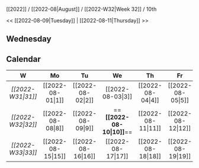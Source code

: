 [[2022]] / [[2022-08|August]] / [[2022-W32|Week 32]] / 10th

<<  [[2022-08-09|Tuesday]]  | [[2022-08-11|Thursday]]  >>︎

## Wednesday

## Calendar
| W  | Mo | Tu | We | Th | Fr | Sa | Su |
|:--:|:--:|:--:|:--:|:--:|:--:|:--:|:--:|
| *[[2022-W31\|31]]* | [[2022-08-01\|1]]  | [[2022-08-02\|2]]  | [[2022-08-03\|3]]  | [[2022-08-04\|4]]  | [[2022-08-05\|5]]  | [[2022-08-06\|6]]  | [[2022-08-07\|7]]  |
| *[[2022-W32\|32]]* | [[2022-08-08\|8]]  | [[2022-08-09\|9]]  | ==**[[2022-08-10\|10]]**== | [[2022-08-11\|11]] | [[2022-08-12\|12]] | [[2022-08-13\|13]] | [[2022-08-14\|14]] |
| *[[2022-W33\|33]]* | [[2022-08-15\|15]] | [[2022-08-16\|16]] | [[2022-08-17\|17]] | [[2022-08-18\|18]] | [[2022-08-19\|19]] | [[2022-08-20\|20]] | [[2022-08-21\|21]] |
